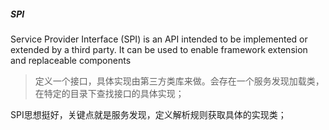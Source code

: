 ##### SPI
Service Provider Interface (SPI) is an API intended to be implemented or extended by a third party. It can be used to enable framework extension and replaceable components
> 定义一个接口，具体实现由第三方类库来做。会存在一个服务发现加载类，在特定的目录下查找接口的具体实现；

SPI思想挺好，关键点就是服务发现，定义解析规则获取具体的实现类；
